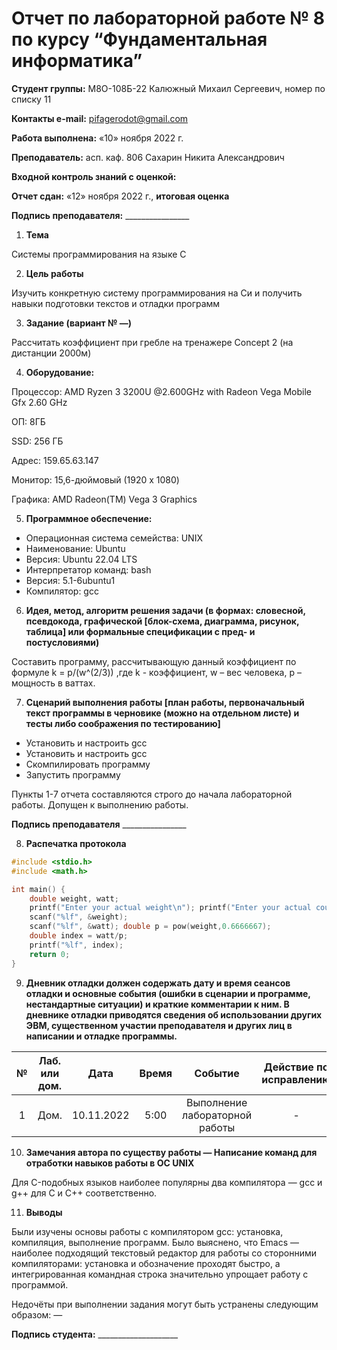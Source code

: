 ﻿# **Отчет по лабораторной работе № 8 по курсу “Фундаментальная информатика”**

**Студент группы:** М8О-108Б-22 Калюжный Михаил Сергеевич, номер по списку 11

**Контакты e-mail:** <pifagerodot@gmail.com>

**Работа выполнена:** «10» ноября 2022 г.

**Преподаватель:** асп. каф. 806 Сахарин Никита Александрович

**Входной контроль знаний с оценкой:** 

**Отчет сдан:** «12» ноября 2022 г., **итоговая оценка** 

**Подпись преподавателя:** \_\_\_\_\_\_\_\_\_\_\_\_\_\_\_\_

1. **Тема**

Системы программирования на языке C

2. **Цель работы**

Изучить конкретную систему программирования на Си и получить навыки подготовки текстов и отладки программ

3. **Задание (вариант № —)**

Рассчитать коэффициент при гребле на тренажере Concept 2 (на дистанции 2000м)

4. **Оборудование:**

Процессор: AMD Ryzen 3 3200U @2.600GHz with Radeon Vega Mobile Gfx 2.60 GHz

ОП: 8ГБ

SSD: 256 ГБ

Адрес: 159.65.63.147

Монитор: 15,6-дюймовый (1920 x 1080)

Графика: AMD Radeon(TM) Vega 3 Graphics

5. **Программное обеспечение:**

- Операционная система семейства:  UNIX
- Наименование:  Ubuntu
- Версия:  Ubuntu 22.04 LTS
- Интерпретатор команд:  bash
- Версия:  5.1-6ubuntu1
- Компилятор:  gcc

6. **Идея, метод, алгоритм решения задачи (в формах: словесной, псевдокода, графической [блок-схема, диаграмма, рисунок, таблица] или формальные спецификации с пред- и постусловиями)**

Составить программу, рассчитывающую данный коэффициент по формуле k = p/(w^(2/3)) ,где k - коэффициент, w – вес человека, p – мощность в ваттах.

7. **Сценарий выполнения работы [план работы, первоначальный текст программы в черновике (можно на отдельном листе) и тесты либо соображения по тестированию]**
- Установить и настроить gcc
- Установить и настроить gcc
- Скомпилировать программу
- Запустить программу

Пункты 1-7 отчета составляются строго до начала лабораторной работы. Допущен к выполнению работы.

**Подпись преподавателя** \_\_\_\_\_\_\_\_\_\_\_\_\_\_\_\_

8. **Распечатка протокола**
``` :src/lab8.c
#include <stdio.h>
#include <math.h>

int main() {
    double weight, watt;
    printf("Enter your actual weight\n"); printf("Enter your actual count of watts \n");
    scanf("%lf", &weight);
    scanf("%lf", &watt); double p = pow(weight,0.6666667);
    double index = watt/p;
    printf("%lf", index);
    return 0;
}
``` 
9. **Дневник отладки должен содержать дату и время сеансов отладки и основные события (ошибки в сценарии и программе, нестандартные ситуации) и краткие комментарии к ним. В дневнике отладки приводятся сведения об использовании других ЭВМ, существенном участии преподавателя и других лиц в написании и отладке программы.**

|№|Лаб. или дом.|Дата|Время|Событие|Действие по исправлению|Примечания|
| :-: | :-: | :-: | :-: | :-: | :-: | :-: |
|1|Дом.|10.11.2022|5:00|Выполнение лабораторной работы|-|-|

10. **Замечания автора по существу работы — Написание команд для отработки навыков работы в ОС UNIX**

Для C-подобных языков наиболее популярны два компилятора — gcc и g++ для C и C++ соответственно.

11. **Выводы**

Были изучены основы работы с компилятором gcc: установка, компиляция, выполнение программ. Было выяснено, что Emacs — наиболее подходящий текстовый редактор для работы со сторонними компиляторами: установка и обозначение проходят быстро, а интегрированная командная строка значительно упрощает работу с программой.

Недочёты при выполнении задания могут быть устранены следующим образом: —

**Подпись студента:** \_\_\_\_\_\_\_\_\_\_\_\_\_\_\_\_\_\_\_\_

